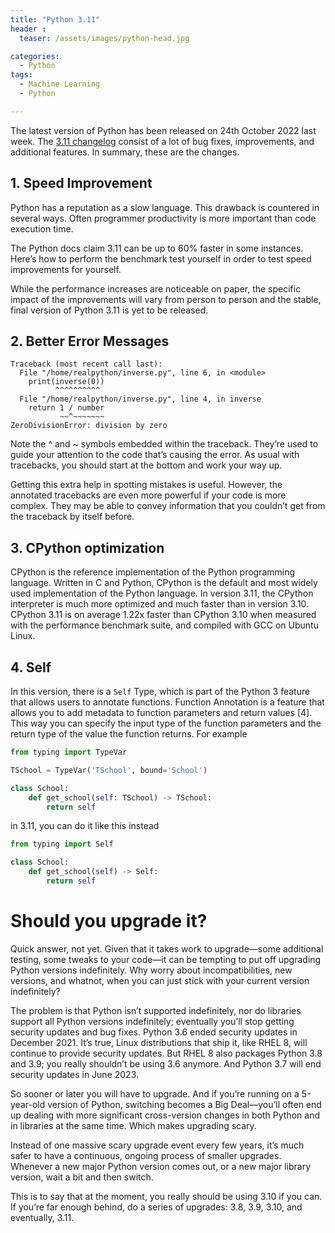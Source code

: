 ```yaml
---
title: "Python 3.11"
header :
  teaser: /assets/images/python-head.jpg

categories:
  - Python
tags:
  - Machine Learning
  - Python

---
```


The latest version of Python has been released on 24th October 2022 last week. The [3.11 changelog](https://docs.python.org/3.11/whatsnew/changelog.html#changelog) consist of a lot of bug fixes, improvements, and additional features. In summary, these are the changes.

## 1. Speed Improvement
Python has a reputation as a slow language. This drawback is countered in several ways. Often programmer productivity is more important than code execution time.

The Python docs claim 3.11 can be up to 60% faster in some instances. Here’s how to perform the benchmark test yourself in order to test speed improvements for yourself. 

While the performance increases are noticeable on paper, the specific impact of the improvements will vary from person to person and the stable, final version of Python 3.11 is yet to be released. 

## 2. Better Error Messages
```console
Traceback (most recent call last):
  File "/home/realpython/inverse.py", line 6, in <module>
    print(inverse(0))
          ^^^^^^^^^^
  File "/home/realpython/inverse.py", line 4, in inverse
    return 1 / number
           ~~^~~~~~~~
ZeroDivisionError: division by zero
```
Note the ^ and ~ symbols embedded within the traceback. They’re used to guide your attention to the code that’s causing the error. As usual with tracebacks, you should start at the bottom and work your way up.

Getting this extra help in spotting mistakes is useful. However, the annotated tracebacks are even more powerful if your code is more complex. They may be able to convey information that you couldn’t get from the traceback by itself before.

## 3. CPython optimization
CPython is the reference implementation of the Python programming language. Written in C and Python, CPython is the default and most widely used implementation of the Python language. In version 3.11, the CPython interpreter is much more optimized and much faster than in version 3.10. CPython 3.11 is on average 1.22x faster than CPython 3.10 when measured with the performance benchmark suite, and compiled with GCC on Ubuntu Linux.

## 4. Self
In this version, there is a `Self` Type, which is part of the Python 3 feature that allows users to annotate functions. Function Annotation is a feature that allows you to add metadata to function parameters and return values [4]. This way you can specify the input type of the function parameters and the return type of the value the function returns. For example
```python
from typing import TypeVar

TSchool = TypeVar('TSchool', bound='School') 

class School:
    def get_school(self: TSchool) -> TSchool:
        return self
```

in 3.11, you can do it like this instead
```python
from typing import Self

class School:
    def get_school(self) -> Self:
        return self
```

# Should you upgrade it?
Quick answer, not yet. Given that it takes work to upgrade—some additional testing, some tweaks to your code—it can be tempting to put off upgrading Python versions indefinitely. Why worry about incompatibilities, new versions, and whatnot, when you can just stick with your current version indefinitely?

The problem is that Python isn’t supported indefinitely, nor do libraries support all Python versions indefinitely; eventually you’ll stop getting security updates and bug fixes. Python 3.6 ended security updates in December 2021. It’s true, Linux distributions that ship it, like RHEL 8, will continue to provide security updates. But RHEL 8 also packages Python 3.8 and 3.9; you really shouldn’t be using 3.6 anymore. And Python 3.7 will end security updates in June 2023.

So sooner or later you will have to upgrade. And if you’re running on a 5-year-old version of Python, switching becomes a Big Deal—you’ll often end up dealing with more significant cross-version changes in both Python and in libraries at the same time. Which makes upgrading scary.

Instead of one massive scary upgrade event every few years, it’s much safer to have a continuous, ongoing process of smaller upgrades. Whenever a new major Python version comes out, or a new major library version, wait a bit and then switch.

This is to say that at the moment, you really should be using 3.10 if you can. If you’re far enough behind, do a series of upgrades: 3.8, 3.9, 3.10, and eventually, 3.11.
